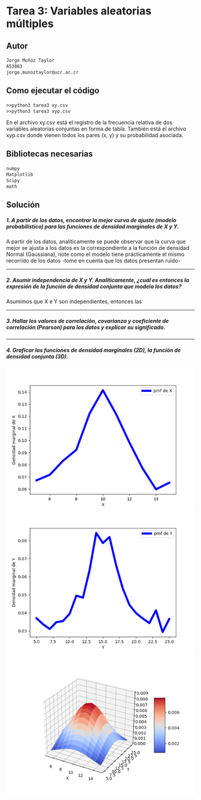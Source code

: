# Tarea 3: Variables aleatorias múltiples

## Autor
```
Jorge Muñoz Taylor 
A53863
jorge.munoztaylor@ucr.ac.cr
```

## Como ejecutar el código
```
>>python3 tarea3 xy.csv
>>python3 tarea3 xyp.csv
```

En el archivo xy.csv está el registro de la frecuencia relativa de dos variables aleatorias conjuntas en forma de tabla. También está el archivo xyp.csv donde vienen todos los pares (x, y) y su probabilidad asociada.


## Bibliotecas necesarias

```
numpy
Matplotlib
Scipy
math
```

## Solución


##### 1. A partir de los datos, encontrar la mejor curva de ajuste (modelo probabilístico) para las funciones de densidad marginales de X y Y.

A partir de los datos, analíticamente se puede observar que la curva que mejor se ajusta a los datos es la correspondiente a la función de densidad Normal (Gaussiana), note como el modelo tiene prácticamente el mismo recorrido de los datos -tome en cuenta que los datos presentan ruido-

---
##### 2. Asumir independencia de X y Y. Analíticamente, ¿cuál es entonces la expresión de la función de densidad conjunta que modela los datos?

 Asumimos que X e Y son independientes, entonces las 

---
##### 3. Hallar los valores de correlación, covarianza y coeficiente de correlación (Pearson) para los datos y explicar su significado.



---
##### 4. Graficar las funciones de densidad marginales (2D), la función de densidad conjunta (3D).

![image info](imagenes/pmf_x.png)
![image info](imagenes/pmf_y.png)
![image info](imagenes/3d.png)